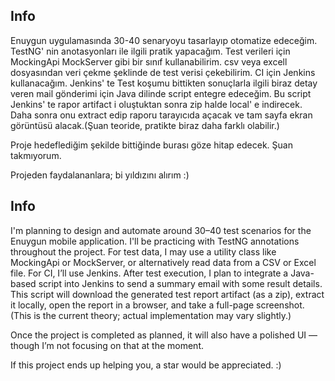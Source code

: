 ## Info
Enuygun uygulamasında 30-40 senaryoyu tasarlayıp otomatize edeceğim. TestNG' nin
anotasyonları ile ilgili pratik yapacağım.
Test verileri için MockingApi MockServer gibi bir sınıf kullanabilirim.
csv veya excell dosyasından veri çekme şeklinde de test verisi çekebilirim.
CI için Jenkins kullanacağım. Jenkins' te Test koşumu bittikten sonuçlarla ilgili biraz detay veren mail gönderimi için
Java dilinde script entegre edeceğim. Bu script Jenkins' te rapor artifact i oluştuktan sonra zip halde local' e indirecek.
Daha sonra onu extract edip raporu tarayıcıda açacak ve tam sayfa ekran görüntüsü alacak.(Şuan teoride, pratikte biraz daha farklı olabilir.)

Proje hedeflediğim şekilde bittiğinde burası göze hitap edecek. Şuan takmıyorum.

Projeden faydalananlara; bi yıldızını alırım :)

## Info
I'm planning to design and automate around 30–40 test scenarios for the Enuygun mobile application.
I'll be practicing with TestNG annotations throughout the project.
For test data, I may use a utility class like MockingApi or MockServer, or alternatively read data from a CSV or Excel file.
For CI, I’ll use Jenkins. After test execution, I plan to integrate a Java-based script into Jenkins to send a summary email with some result details.
This script will download the generated test report artifact (as a zip), extract it locally, open the report in a browser, and take a full-page screenshot.
(This is the current theory; actual implementation may vary slightly.)

Once the project is completed as planned, it will also have a polished UI — though I’m not focusing on that at the moment.

If this project ends up helping you, a star would be appreciated. :)